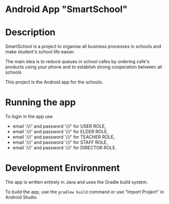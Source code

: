 Android App "SmartSchool"
======================

# Description
SmartSchool is a project to organise all business processes in schools
and make student's school life easier.

The main idea is to reduce queues in school cafes
by ordering cafe's products using your phone
and to establish strong cooperation between all schools

This project is the Android app for the schools.

# Running the app
To login in the app use 
- email '///' and password '///' for USER ROLE,
- email '///' and password '///' for ELDER ROLE,
- email '///' and password '///' for TEACHER ROLE,
- email '///' and password '///' for STAFF ROLE,
- email '///' and password '///' for DIRECTOR ROLE.



# Development Environment
The app is written entirely in Java and uses the Gradle build system.

To build the app, use the `gradlew build` command or use "Import Project" in
Android Studio.
